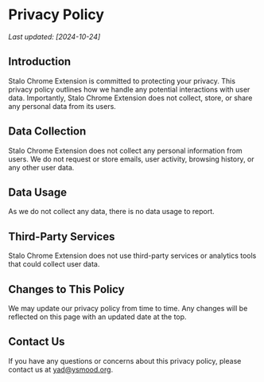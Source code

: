 # Privacy Policy

_Last updated: [2024-10-24]_

## Introduction

Stalo Chrome Extension is committed to protecting your privacy. This privacy policy outlines how we handle any potential interactions with user data. Importantly, Stalo Chrome Extension does not collect, store, or share any personal data from its users.

## Data Collection

Stalo Chrome Extension does not collect any personal information from users. We do not request or store emails, user activity, browsing history, or any other user data.

## Data Usage

As we do not collect any data, there is no data usage to report.

## Third-Party Services

Stalo Chrome Extension does not use third-party services or analytics tools that could collect user data.

## Changes to This Policy

We may update our privacy policy from time to time. Any changes will be reflected on this page with an updated date at the top.

## Contact Us

If you have any questions or concerns about this privacy policy, please contact us at [yad@ysmood.org](mailto:yad@ysmood.org).
